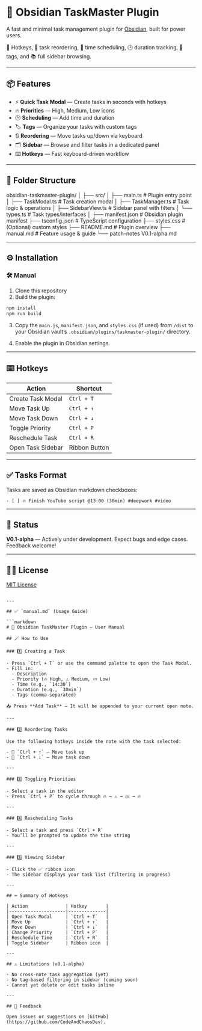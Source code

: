 # 🧠 Obsidian TaskMaster Plugin

A fast and minimal task management plugin for [Obsidian](https://obsidian.md), built for power users.

🚀 Hotkeys, 🔼 task reordering, 🔔 time scheduling, 🕒 duration tracking, 🔖 tags, and 📚 full sidebar browsing.

---

## 📦 Features

- ⚡ **Quick Task Modal** — Create tasks in seconds with hotkeys
- 🔥 **Priorities** — High, Medium, Low icons
- 🕒 **Scheduling** — Add time and duration
- 🏷️ **Tags** — Organize your tasks with custom tags
- 🔃 **Reordering** — Move tasks up/down via keyboard
- 🗂️ **Sidebar** — Browse and filter tasks in a dedicated panel
- ⌨️ **Hotkeys** — Fast keyboard-driven workflow

---

## 📁 Folder Structure

obsidian-taskmaster-plugin/
│
├── src/
│   ├── main.ts             # Plugin entry point
│   ├── TaskModal.ts        # Task creation modal
│   ├── TaskManager.ts      # Task logic & operations
│   ├── SidebarView\.ts      # Sidebar panel with filters
│   └── types.ts            # Task types/interfaces
│
├── manifest.json           # Obsidian plugin manifest
├── tsconfig.json           # TypeScript configuration
├── styles.css              # (Optional) custom styles
├── README.md               # Plugin overview
├── manual.md               # Feature usage & guide
└── patch-notes V0.1-alpha.md

---

## ⚙️ Installation

### 🛠 Manual

1. Clone this repository
2. Build the plugin:

```bash
npm install
npm run build
````

3. Copy the `main.js`, `manifest.json`, and `styles.css` (if used) from `/dist` to your Obsidian vault’s `.obsidian/plugins/taskmaster-plugin/` directory.

4. Enable the plugin in Obsidian settings.

---

## ⌨️ Hotkeys

| Action            | Shortcut      |
| ----------------- | ------------- |
| Create Task Modal | `Ctrl + T`    |
| Move Task Up      | `Ctrl + ↑`    |
| Move Task Down    | `Ctrl + ↓`    |
| Toggle Priority   | `Ctrl + P`    |
| Reschedule Task   | `Ctrl + R`    |
| Open Task Sidebar | Ribbon Button |

---

## ✅ Tasks Format

Tasks are saved as Obsidian markdown checkboxes:

```
- [ ] 🔥 Finish YouTube script @13:00 (30min) #deepwork #video
```

---

## 🧪 Status

**V0.1-alpha** — Actively under development. Expect bugs and edge cases. Feedback welcome!

---

## 🧑‍💻 License

[MIT License](LICENSE)

````

---

## ✅ `manual.md` (Usage Guide)

```markdown
# 🧠 Obsidian TaskMaster Plugin — User Manual

## 🪄 How to Use

### 1️⃣ Creating a Task

- Press `Ctrl + T` or use the command palette to open the Task Modal.
- Fill in:
  - Description
  - Priority (🔥 High, ⚠ Medium, 💤 Low)
  - Time (e.g., `14:30`)
  - Duration (e.g., `30min`)
  - Tags (comma-separated)

📥 Press **Add Task** — It will be appended to your current open note.

---

### 2️⃣ Reordering Tasks

Use the following hotkeys inside the note with the task selected:

- 🔼 `Ctrl + ↑` — Move task up
- 🔽 `Ctrl + ↓` — Move task down

---

### 3️⃣ Toggling Priorities

- Select a task in the editor
- Press `Ctrl + P` to cycle through 🔥 → ⚠ → 💤 → 🔥

---

### 4️⃣ Rescheduling Tasks

- Select a task and press `Ctrl + R`
- You’ll be prompted to update the time string

---

### 5️⃣ Viewing Sidebar

- Click the ✅ ribbon icon
- The sidebar displays your task list (filtering in progress)

---

## ⌨️ Summary of Hotkeys

| Action              | Hotkey       |
|---------------------|--------------|
| Open Task Modal     | `Ctrl + T`   |
| Move Up             | `Ctrl + ↑`   |
| Move Down           | `Ctrl + ↓`   |
| Change Priority     | `Ctrl + P`   |
| Reschedule Time     | `Ctrl + R`   |
| Toggle Sidebar      | Ribbon icon  |

---

## ⚠ Limitations (v0.1-alpha)

- No cross-note task aggregation (yet)
- No tag-based filtering in sidebar (coming soon)
- Cannot yet delete or edit tasks inline

---

## 💬 Feedback

Open issues or suggestions on [GitHub](https://github.com/CodeAndChaosDev).
